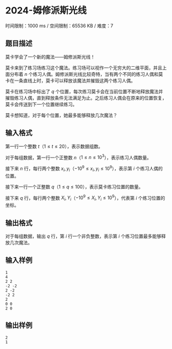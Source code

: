 # 2024-姆修派斯光线

时间限制：1000 ms / 空间限制：65536 KB / 难度：7

## 题目描述

莫卡学会了一个新的魔法——姆修派斯光线！

莫卡来到了练习场练习这个魔法。练习场可以视作一个无穷大的二维平面，并且上面分布着 $n$ 个练习人偶。姆修派斯光线比较奇特，当有两个不同的练习人偶和莫卡在一条直线上时，莫卡可以释放该魔法并摧毁这两个练习人偶。

莫卡在练习场中标出了 $q$ 个位置，每次练习莫卡会在当前位置不断地释放魔法并摧毁练习人偶，直到释放条件无法满足为止。之后练习人偶会在原来的位置恢复，莫卡会传送到下一个位置继续练习。

莫卡想知道，对于每个位置，她最多能够释放几次魔法？

## 输入格式

第一行一个整数 $t$（$1\leq t\leq 20$），表示数据组数。

对于每组数据，第一行一个正整数 $n$（$1\leq n\leq 10^3$），表示练习人偶数量。

接下来 $n$ 行，每行两个整数 $x_i ,y_i$（$-10^9\leq x_i ,y_i\leq 10^9$），表示第 $i$ 个练习人偶的位置。

接下来一行一个正整数 $q$（$1\leq q\leq 100$），表示莫卡练习位置的数量。

接下来 $q$ 行，每行两个整数 $X_i ,Y_i$（$-10^9\leq X_i ,Y_i\leq 10^9$），代表第 $i$ 个练习位置的坐标。

## 输出格式

对于每组数据，输出 $q$ 行，第 $i$ 行一个非负整数，表示第 $i$ 个练习位置最多能够释放几次魔法。

## 输入样例

    1
    4
    2 2
    -2 -2
    2 -2
    -2 2
    2
    0 0
    2 0

## 输出样例

    2
    1
